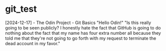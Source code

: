 # git_test
[2024-12-17] - The Odin Project - Git Basics
"Hello Odin!"
"Is this really going to be seen publicly? I honestly hate the fact that GitHub is going to do nothing about the fact that my name has four extra number all because they told me that they're not going to go forth with my request to terminate the dead account in my favor."
